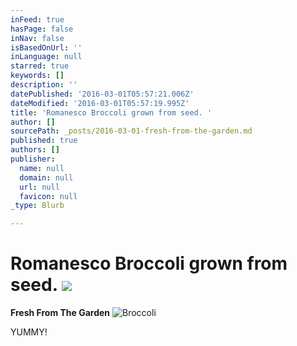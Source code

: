 ```yaml
---
inFeed: true
hasPage: false
inNav: false
isBasedOnUrl: ''
inLanguage: null
starred: true
keywords: []
description: ''
datePublished: '2016-03-01T05:57:21.006Z'
dateModified: '2016-03-01T05:57:19.995Z'
title: 'Romanesco Broccoli grown from seed. '
author: []
sourcePath: _posts/2016-03-01-fresh-from-the-garden.md
published: true
authors: []
publisher:
  name: null
  domain: null
  url: null
  favicon: null
_type: Blurb

---
```

# Romanesco Broccoli grown from seed. ![](https://s3-us-west-2.amazonaws.com/the-grid-img/p/d8d38f0947bf3f413dd561fe765b435e245db697.jpg)

**Fresh From The Garden**
![Broccoli ](https://s3-us-west-2.amazonaws.com/the-grid-img/p/ac522860aec4665e78d1f8abb170ec4a12836f9f.jpg)

YUMMY!